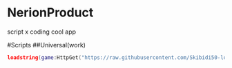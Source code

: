 # NerionProduct
script x coding cool app


#Scripts
##Universal(work)
```lua
loadstring(game:HttpGet("https://raw.githubusercontent.com/Skibidi50-lol/NerionProduct/refs/heads/main/universal.lua"))()
```
